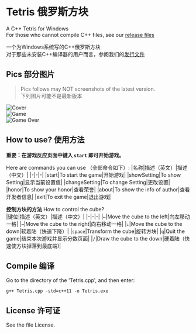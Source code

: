 # Tetris 俄罗斯方块
A C++ Tetris for Windows  
For those who cannot compile C++ files, see our [release files](https://github.com/Czile-create/Tetris/releases)

一个为Windows系统写的C++俄罗斯方块  
对于那些未安装C++编译器的用户而言，参阅我们的[发行文件](https://github.com/Czile-create/Tetris/releases)

## Pics 部分图片

> Pics follows may NOT screenshots of the latest version.  
> 下列图片可能不是最新版本

![Cover](https://github.com/Czile-create/Tetris/tree/master/TetrisPics/6.jpg)  
![Game](https://github.com/Czile-create/Tetris/tree/master/TetrisPics/4.jpg)  
![Game Over](https://github.com/Czile-create/Tetris/tree/master/TetrisPics/5.jpg)  

## How to use? 使用方法
**重要：在游戏反应页面中键入 `start` 即可开始游戏。**

Here are commands you can use （全部命令如下）:
|名称|描述（英文）|描述（中文）|
|-|-|-|
|start|To start the game|开始游戏|
|showSetting|To show Setting|显示当前设置值|
|changeSetting|To change Setting|更改设置|
|honor|To show your honor|查看荣誉|
|about|To show the info of author|查看开发者信息|
|exit|To exit the game|退出游戏|

**控制方块的方法**  How to control the cube?  
|键位|描述（英文）|描述（中文）|
|-|-|-|
|`←`|Move the cube to the left|向左移动一格|
|`→`|Move the cube to the right|向右移动一格|
|`↓`|Move the cube to the down|软着陆（快速下降）|
|`space`|Transform the cube|旋转方块|
|`q`|Quit the game|结束本次游戏并显示分数页面|
|`/`|Draw the cube to the down|硬着陆（快速使方块掉落到最底端)|

## Compile 编译

Go to the directory of the 'Tetris.cpp', and then enter: 
```
g++ Tetris.cpp -std=c++11 -o Tetris.exe
```

## License 许可证
See the file License.
